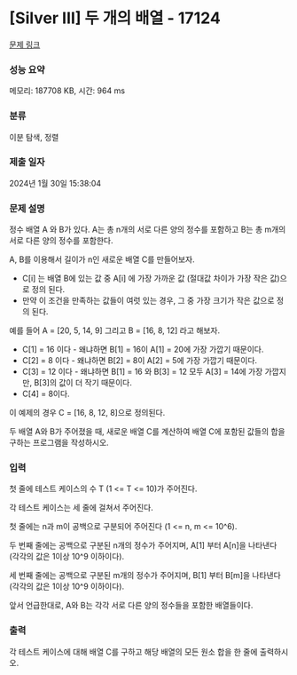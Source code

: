 # [Silver III] 두 개의 배열 - 17124 

[문제 링크](https://www.acmicpc.net/problem/17124) 

### 성능 요약

메모리: 187708 KB, 시간: 964 ms

### 분류

이분 탐색, 정렬

### 제출 일자

2024년 1월 30일 15:38:04

### 문제 설명

<p>정수 배열 A 와 B가 있다. A는 총 n개의 서로 다른 양의 정수를 포함하고 B는 총 m개의 서로 다른 양의 정수를 포함한다.</p>

<p>A, B를 이용해서 길이가 n인 새로운 배열 C를 만들어보자.</p>

<ul>
	<li>C[i] 는 배열 B에 있는 값 중 A[i] 에 가장 가까운 값 (절대값 차이가 가장 작은 값)으로 정의 된다. </li>
	<li>만약 이 조건을 만족하는 값들이 여럿 있는 경우, 그 중 가장 크기가 작은 값으로 정의 된다.</li>
</ul>

<p>예를 들어 A = [20, 5, 14, 9] 그리고 B = [16, 8, 12] 라고 해보자.</p>

<ul>
	<li>C[1] = 16 이다 - 왜냐하면 B[1] = 16이 A[1] = 20에 가장 가깝기 때문이다.</li>
	<li>C[2] = 8 이다 - 왜냐하면 B[2] = 8이 A[2] = 5에 가장 가깝기 때문이다.</li>
	<li>C[3] = 12 이다 - 왜냐하면 B[1] = 16 와 B[3] = 12 모두 A[3] = 14에 가장 가깝지만, B[3]의 값이 더 작기 때문이다.</li>
	<li>C[4] = 8이다.</li>
</ul>

<p>이 예제의 경우 C = [16, 8, 12, 8]으로 정의된다.</p>

<p>두 배열 A와 B가 주어졌을 때, 새로운 배열 C를 계산하여 배열 C에 포함된 값들의 합을 구하는 프로그램을 작성하시오.</p>

### 입력 

 <p>첫 줄에 테스트 케이스의 수 T (1 <= T <= 10)가 주어진다.</p>

<p>각 테스트 케이스는 세 줄에 걸쳐서 주어진다.</p>

<p>첫 줄에는 n과 m이 공백으로 구분되어 주어진다 (1 <= n, m <= 10^6).</p>

<p>두 번째 줄에는 공백으로 구분된 n개의 정수가 주어지며, A[1] 부터 A[n]을 나타낸다 (각각의 값은 1이상 10^9 이하이다).</p>

<p>세 번째 줄에는 공백으로 구분된 m개의 정수가 주어지며, B[1] 부터 B[m]을 나타낸다 (각각의 값은 1이상 10^9 이하이다).</p>

<p>앞서 언급한대로, A와 B는 각각 서로 다른 양의 정수들을 포함한 배열들이다.</p>

### 출력 

 <p>각 테스트 케이스에 대해 배열 C를 구하고 해당 배열의 모든 원소 합을 한 줄에 출력하시오.</p>

